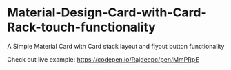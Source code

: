 # Material-Design-Card-with-Card-Rack-touch-functionality

A Simple Material Card with Card stack layout and flyout button functionality

Check out live example: https://codepen.io/Rajdeepc/pen/MmPRpE
